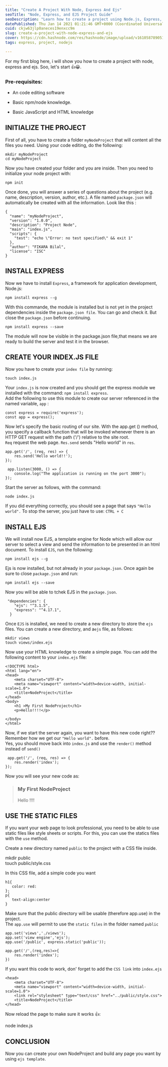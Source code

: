 ```yaml
---
title: "Create A Project With Node, Express And Ejs"
seoTitle: "Node, Express, and EJS Project Guide"
seoDescription: "Learn how to create a project using Node.js, Express, and EJS template engine with this step-by-step guide"
datePublished: Thu Jan 14 2021 01:21:46 GMT+0000 (Coordinated Universal Time)
cuid: ckjw63jlp0aneces19enxcc9m
slug: create-a-project-with-node-express-and-ejs
cover: https://cdn.hashnode.com/res/hashnode/image/upload/v1610587890519/XXCXp-SoX.png
tags: express, project, nodejs

---
```


For my first blog here, i will show you how to create a project with node, express and ejs. Soo, let's start 👍😀.

### **Pre-requisites:**

* An code editing software
    
* Basic npm/node knowledge.
    
* Basic JavaScript and HTML knowledge
    

## INITIALIZE THE PROJECT

First of all, you have to create a folder `myNodeProject` that will content all the files you need. Using your code editing, do the following:

```plaintext
mkdir myNodeProject
cd myNodeProject
```

Now you have created your folder and you are inside. Then you need to initialize your node project with:

```plaintext
npm init
```

Once done, you will answer a series of questions about the project (e.g. name, description, version, author, etc.). A file named `package.json` will automatically be created with all the information. Look like this :

```plaintext
{
  "name": "myNodeProject",
  "version": "1.0.0",
  "description": "Project Node",
  "main": "index.js",
  "scripts": {
    "test": "echo \"Error: no test specified\" && exit 1"
  },
  "author": "FIKARA Bilal",
  "license": "ISC"
}
```

## INSTALL EXPRESS

Now we have to install `Express`, a framework for application development, Node.js:

```plaintext
npm install express --g
```

With this commande, the module is installed but is not yet in the project dependencies inside the `package.json file`. You can go and check it. But close the `package.json` before continuing.

```plaintext
npm install express --save
```

The module will now be visible in the package.json file,that means we are ready to build the server and test it in the browser.

## CREATE YOUR INDEX.JS FILE

Now you have to create your `index file` by running:

```plaintext
touch index.js
```

Your `index.js` is now created and you should get the express module we installed with the command: `npm install express`.  
Add the following to use this module to create our server referenced in the named variable, `app` :

```plaintext
const express = require('express');
const app = express();
```

Now let's specify the basic routing of our site. With the app.get () method, you specify a callback function that will be invoked whenever there is an HTTP GET request with the path ('/') relative to the site root.  
`Req` request the web page. `Res.send` sends "Hello world" in `res`.

```plaintext
app.get('/', (req, res) => {
    res.send('Hello world!!');
});

 app.listen(3000, () => {
    console.log("The application is running on the port 3000");
});
```

Start the server as follows, with the command:

```plaintext
node index.js
```

If you did everything correctly, you should see a page that says `"Hello world".` To stop the server, you just have to use: `CTRL + C`

## INSTALL EJS

We will install now EJS, a template engine for Node which will allow our server to select a view and send the information to be presented in an html document. To install `EJS`, run the following:

```plaintext
npm install ejs --g
```

Ejs is now installed, but not already in your `package.json`. Once again be sure to close `package.json` and run:

```plaintext
npm install ejs --save
```

Now you will be able to tchek EJS in the `package.json`.

```plaintext
 "dependencies": {
    "ejs": "^3.1.5",
    "express": "^4.17.1",
  }
```

Once `EJS` is installed, we need to create a new directory to store the `ejs` files. You can create a new directory, and a`ejs` file, as follows:

```plaintext
mkdir views
touch views/index.ejs
```

Now use your HTML knowledge to create a simple page. You can add the following content to your `index.ejs` file:

```plaintext
<!DOCTYPE html>
<html lang="en">
<head>
    <meta charset="UTF-8">
    <meta name="viewport" content="width=device-width, initial-scale=1.0">
    <title>NodeProject</title>
</head>
<body>
    <h1 >My First NodeProject</h1>
    <p>Hello!!!!</p>

</body>
</html>
```

Now, if we start the server again, you want to have this new code right?? Remember how we get our `"Hello world".` before.  
Yes, you should move back into `index.js` and use the `render()` method instead of `send()`

```plaintext
 app.get('/', (req, res) => {
    res.render('index');
});
```

Now you will see your new code as:

> ### My First NodeProject
> 
> Hello !!!!

## USE THE STATIC FILES

If you want your web page to look professional, you need to be able to use static files like style sheets or scripts. For this, you can use the statics files with the `use` method.

Create a new directory named `public` to the project with a CSS file inside.

mkdir public  
touch public/style.css

In this CSS file, add a simple code you want

```plaintext
h1{
   color: red:
};
p{
   text-align:center
}
```

Make sure that the public directory will be usable (therefore app.use) in the project.  
The `app.use` will permit to use the `static files` in the folder named `public`

```plaintext
app.set('views','./views'); 
app.set('view engine','ejs');
app.use('/public', express.static('public'));

app.get('/',(req,res)=>{
    res.render('index');
})
```

If you want this code to work, don' forget to add the `CSS link` into `index.ejs`

```plaintext
<head>
    <meta charset="UTF-8">
    <meta name="viewport" content="width=device-width, initial-scale=1.0">
    <link rel="stylesheet" type="text/css" href="../public/style.css">
    <title>NodeProject</title>
</head>
```

Now reload the page to make sure it works 👍:

node index.js

## CONCLUSION

Now you can create your own NodeProject and build any page you want by using `ejs template`.